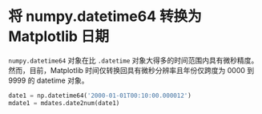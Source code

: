 # 将 numpy.datetime64 转换为 Matplotlib 日期

`numpy.datetime64` 对象在比 `.datetime` 对象大得多的时间范围内具有微秒精度。然而，目前，Matplotlib 时间仅转换回具有微秒分辨率且年份仅跨度为 0000 到 9999 的 datetime 对象。

```python
date1 = np.datetime64('2000-01-01T00:10:00.000012')
mdate1 = mdates.date2num(date1)
```
